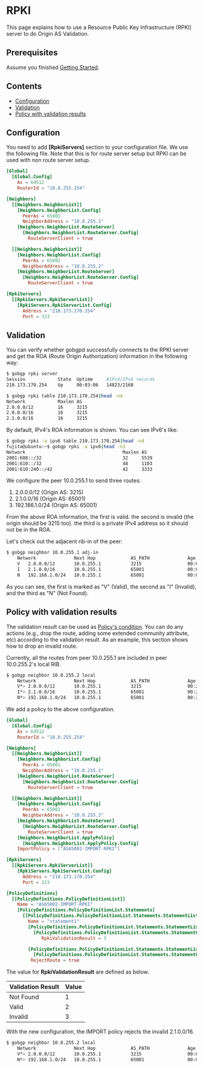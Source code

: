 # RPKI

This page explains how to use a Resource Public Key Infrastructure
(RPKI) server to do Origin AS Validation.

## Prerequisites

Assume you finished [Getting Started](https://github.com/osrg/gobgp/blob/master/docs/sources/getting-started.md).

## Contents

- [Configuration](#section0)
- [Validation](#section1)
- [Policy with validation results](#section2)

## <a name="section0"> Configuration

You need to add **[RpkiServers]** section to your configuration
file. We use the following file. Note that this is for route server
setup but RPKI can be used with non route server setup.

```toml
[Global]
  [Global.Config]
    As = 64512
    RouterId = "10.0.255.254"

[Neighbors]
  [[Neighbors.NeighborList]]
    [Neighbors.NeighborList.Config]
      PeerAs = 65001
      NeighborAddress = "10.0.255.1"
    [Neighbors.NeighborList.RouteServer]
      [Neighbors.NeighborList.RouteServer.Config]
        RouteServerClient = true

  [[Neighbors.NeighborList]]
    [Neighbors.NeighborList.Config]
      PeerAs = 65002
      NeighborAddress = "10.0.255.2"
    [Neighbors.NeighborList.RouteServer]
      [Neighbors.NeighborList.RouteServer.Config]
        RouteServerClient = true

[RpkiServers]
  [[RpkiServers.RpkiServerList]]
    [RpkiServers.RpkiServerList.Config]
      Address = "210.173.170.254"
      Port = 323
```

## <a name="section1"> Validation

You can verify whether gobgpd successfully connects to the RPKI server
and get the ROA (Route Origin Authorization) information in the
following way:

```bash
$ gobgp rpki server
Session            State  Uptime     #IPv4/IPv6 records
210.173.170.254    Up     00:03:06   14823/2168
```

```bash
$ gobgp rpki table 210.173.170.254|head -n4
Network            Maxlen AS
2.0.0.0/12         16     3215
2.0.0.0/16         16     3215
2.1.0.0/16         16     3215
```

By default, IPv4's ROA information is shown. You can see IPv6's like:

```bash
$ gobgp rpki -a ipv6 table 210.173.170.254|head -n4
fujita@ubuntu:~$ gobgp rpki -a ipv6|head -n3
Network                                    Maxlen AS
2001:608::/32                              32     5539
2001:610::/32                              48     1103
2001:610:240::/42                          42     3333
```

We configure the peer 10.0.255.1 to send three routes:

1. 2.0.0.0/12 (Origin AS: 3215)
2. 2.1.0.0/16 (Origin AS: 65001)
3. 192.186.1.0/24 (Origin AS: 65001)

From the above ROA information, the first is valid. the second is
invalid (the origin should be 3215 too). the third is a private IPv4
address so it should not be in the ROA.

Let's check out the adjacent rib-in of the peer:

```bash
$ gobgp neighbor 10.0.255.1 adj-in
    Network              Next Hop             AS_PATH              Age        Attrs
    V   2.0.0.0/12       10.0.255.1           3215                 00:08:39   [{Origin: i}]
    I   2.1.0.0/16       10.0.255.1           65001                00:08:39   [{Origin: i}]
    N   192.168.1.0/24   10.0.255.1           65001                00:08:39   [{Origin: i}]
```

As you can see, the first is marked as "V" (Valid), the second as "I"
(Invalid), and the third as "N" (Not Found).


## <a name="section2"> Policy with validation results

The validation result can be used as [Policy's
condition](https://github.com/osrg/gobgp/blob/master/docs/sources/policy.md). You
can do any actions (e.g., drop the route, adding some extended
community attribute, etc) according to the validation result. As an
example, this section shows how to drop an invalid route.

Currently, all the routes from peer 10.0.255.1 are included in peer 10.0.255.2's local RIB.

```bash
$ gobgp neighbor 10.0.255.2 local
    Network              Next Hop             AS_PATH              Age        Attrs
    V*> 2.0.0.0/12       10.0.255.1           3215                 00:23:47   [{Origin: i}]
    I*> 2.1.0.0/16       10.0.255.1           65001                00:23:47   [{Origin: i}]
    N*> 192.168.1.0/24   10.0.255.1           65001                00:23:47   [{Origin: i}]
```

We add a policy to the above configuration.

```toml
[Global]
  [Global.Config]
    As = 64512
    RouterId = "10.0.255.254"

[Neighbors]
  [[Neighbors.NeighborList]]
    [Neighbors.NeighborList.Config]
      PeerAs = 65001
      NeighborAddress = "10.0.255.1"
    [Neighbors.NeighborList.RouteServer]
      [Neighbors.NeighborList.RouteServer.Config]
        RouteServerClient = true

  [[Neighbors.NeighborList]]
    [Neighbors.NeighborList.Config]
      PeerAs = 65002
      NeighborAddress = "10.0.255.2"
    [Neighbors.NeighborList.RouteServer]
      [Neighbors.NeighborList.RouteServer.Config]
        RouteServerClient = true
    [Neighbors.NeighborList.ApplyPolicy]
      [Neighbors.NeighborList.ApplyPolicy.Config]
	ImportPolicy = ["AS65002-IMPORT-RPKI"]

[RpkiServers]
  [[RpkiServers.RpkiServerList]]
    [RpkiServers.RpkiServerList.Config]
      Address = "210.173.170.254"
      Port = 323

[PolicyDefinitions]
  [[PolicyDefinitions.PolicyDefinitionList]]
    Name = "AS65002-IMPORT-RPKI"
    [PolicyDefinitions.PolicyDefinitionList.Statements]
      [[PolicyDefinitions.PolicyDefinitionList.Statements.StatementList]]
        Name = "statement1"
        [PolicyDefinitions.PolicyDefinitionList.Statements.StatementList.Conditions]
          [PolicyDefinitions.PolicyDefinitionList.Statements.StatementList.Conditions.BgpConditions]
             RpkiValidationResult = 3

        [PolicyDefinitions.PolicyDefinitionList.Statements.StatementList.Actions]
          [PolicyDefinitions.PolicyDefinitionList.Statements.StatementList.Actions.RouteDisposition]
	     RejectRoute = true
```

The value for **RpkiValidationResult** are defined as below.

| Validation Result | Value |
|-------------------|-------|
| Not Found         |   1   |
| Valid             |   2   |
| Invalid           |   3   |

With the new configuration, the IMPORT policy rejects the invalid 2.1.0.0/16.

```bash
$ gobgp neighbor 10.0.255.2 local
    Network              Next Hop             AS_PATH              Age        Attrs
    V*> 2.0.0.0/12       10.0.255.1           3215                 00:00:21   [{Origin: i}]
    N*> 192.168.1.0/24   10.0.255.1           65001                00:00:21   [{Origin: i}]
```
